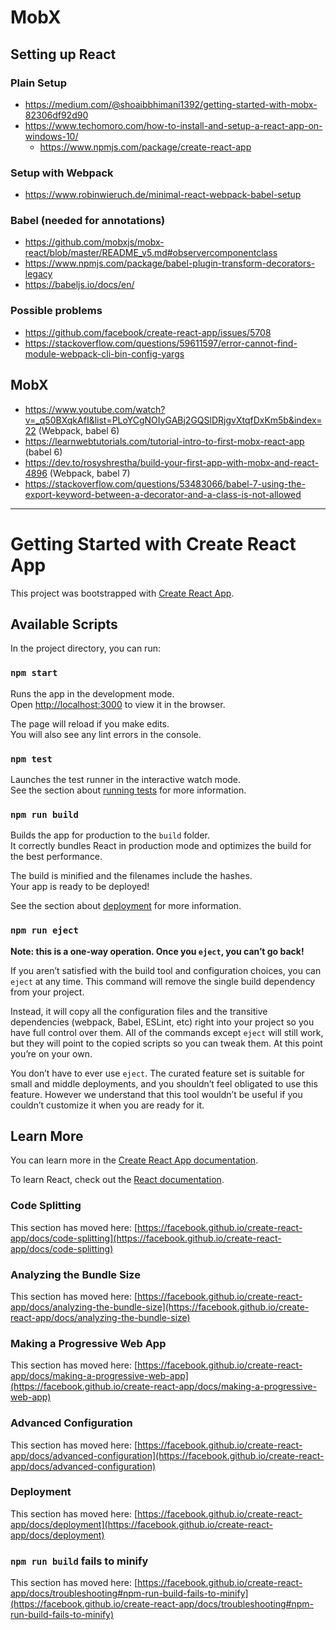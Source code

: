 # MobX

## Setting up React

### Plain Setup

- https://medium.com/@shoaibbhimani1392/getting-started-with-mobx-82306df92d90
- https://www.techomoro.com/how-to-install-and-setup-a-react-app-on-windows-10/
	- https://www.npmjs.com/package/create-react-app

### Setup with Webpack

- https://www.robinwieruch.de/minimal-react-webpack-babel-setup

### Babel (needed for annotations)

- https://github.com/mobxjs/mobx-react/blob/master/README_v5.md#observercomponentclass
- https://www.npmjs.com/package/babel-plugin-transform-decorators-legacy
- https://babeljs.io/docs/en/

### Possible problems

- https://github.com/facebook/create-react-app/issues/5708
- https://stackoverflow.com/questions/59611597/error-cannot-find-module-webpack-cli-bin-config-yargs

## MobX

- https://www.youtube.com/watch?v=_q50BXqkAfI&list=PLoYCgNOIyGABj2GQSlDRjgvXtqfDxKm5b&index=22 (Webpack, babel 6)
- https://learnwebtutorials.com/tutorial-intro-to-first-mobx-react-app (babel 6)
- https://dev.to/rosyshrestha/build-your-first-app-with-mobx-and-react-4896 (Webpack, babel 7)
- https://stackoverflow.com/questions/53483066/babel-7-using-the-export-keyword-between-a-decorator-and-a-class-is-not-allowed

---

# Getting Started with Create React App

This project was bootstrapped with [Create React App](https://github.com/facebook/create-react-app).

## Available Scripts

In the project directory, you can run:

### `npm start`

Runs the app in the development mode.\
Open [http://localhost:3000](http://localhost:3000) to view it in the browser.

The page will reload if you make edits.\
You will also see any lint errors in the console.

### `npm test`

Launches the test runner in the interactive watch mode.\
See the section about [running tests](https://facebook.github.io/create-react-app/docs/running-tests) for more information.

### `npm run build`

Builds the app for production to the `build` folder.\
It correctly bundles React in production mode and optimizes the build for the best performance.

The build is minified and the filenames include the hashes.\
Your app is ready to be deployed!

See the section about [deployment](https://facebook.github.io/create-react-app/docs/deployment) for more information.

### `npm run eject`

**Note: this is a one-way operation. Once you `eject`, you can’t go back!**

If you aren’t satisfied with the build tool and configuration choices, you can `eject` at any time. This command will remove the single build dependency from your project.

Instead, it will copy all the configuration files and the transitive dependencies (webpack, Babel, ESLint, etc) right into your project so you have full control over them. All of the commands except `eject` will still work, but they will point to the copied scripts so you can tweak them. At this point you’re on your own.

You don’t have to ever use `eject`. The curated feature set is suitable for small and middle deployments, and you shouldn’t feel obligated to use this feature. However we understand that this tool wouldn’t be useful if you couldn’t customize it when you are ready for it.

## Learn More

You can learn more in the [Create React App documentation](https://facebook.github.io/create-react-app/docs/getting-started).

To learn React, check out the [React documentation](https://reactjs.org/).

### Code Splitting

This section has moved here: [https://facebook.github.io/create-react-app/docs/code-splitting](https://facebook.github.io/create-react-app/docs/code-splitting)

### Analyzing the Bundle Size

This section has moved here: [https://facebook.github.io/create-react-app/docs/analyzing-the-bundle-size](https://facebook.github.io/create-react-app/docs/analyzing-the-bundle-size)

### Making a Progressive Web App

This section has moved here: [https://facebook.github.io/create-react-app/docs/making-a-progressive-web-app](https://facebook.github.io/create-react-app/docs/making-a-progressive-web-app)

### Advanced Configuration

This section has moved here: [https://facebook.github.io/create-react-app/docs/advanced-configuration](https://facebook.github.io/create-react-app/docs/advanced-configuration)

### Deployment

This section has moved here: [https://facebook.github.io/create-react-app/docs/deployment](https://facebook.github.io/create-react-app/docs/deployment)

### `npm run build` fails to minify

This section has moved here: [https://facebook.github.io/create-react-app/docs/troubleshooting#npm-run-build-fails-to-minify](https://facebook.github.io/create-react-app/docs/troubleshooting#npm-run-build-fails-to-minify)
